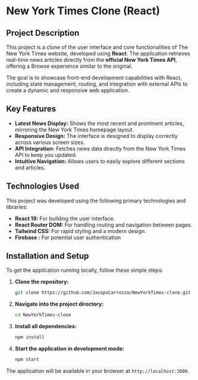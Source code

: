 # New York Times Clone (React)

## Project Description

This project is a clone of the user interface and core functionalities of The New York Times website, developed using **React**. The application retrieves real-time news articles directly from the **official New York Times API**, offering a Browse experience similar to the original.

The goal is to showcase front-end development capabilities with React, including state management, routing, and integration with external APIs to create a dynamic and responsive web application.

## Key Features

* **Latest News Display:** Shows the most recent and prominent articles, mirroring the New York Times homepage layout.
* **Responsive Design:** The interface is designed to display correctly across various screen sizes.
* **API Integration:** Fetches news data directly from the New York Times API to keep you updated.
* **Intuitive Navigation:** Allows users to easily explore different sections and articles.

## Technologies Used

This project was developed using the following primary technologies and libraries:

* **React 19:** For building the user interface.
* **React Router DOM:** For handling routing and navigation between pages.
* **Tailwind CSS:** For rapid styling and a modern design.
* **Firebase :** For potential user authentication

## Installation and Setup

To get the application running locally, follow these simple steps:

1.  **Clone the repository:**
    ```bash
    git clone https://github.com/JacopoCarrozzo/NewYorkTimes-clone.git
    ```
2.  **Navigate into the project directory:**
    ```bash
    cd NewYorkTimes-clone
    ```
3.  **Install all dependencies:**
    ```bash
    npm install
    ```

4.  **Start the application in development mode:**
    ```bash
    npm start
    ```

The application will be available in your browser at `http://localhost:3000`.
